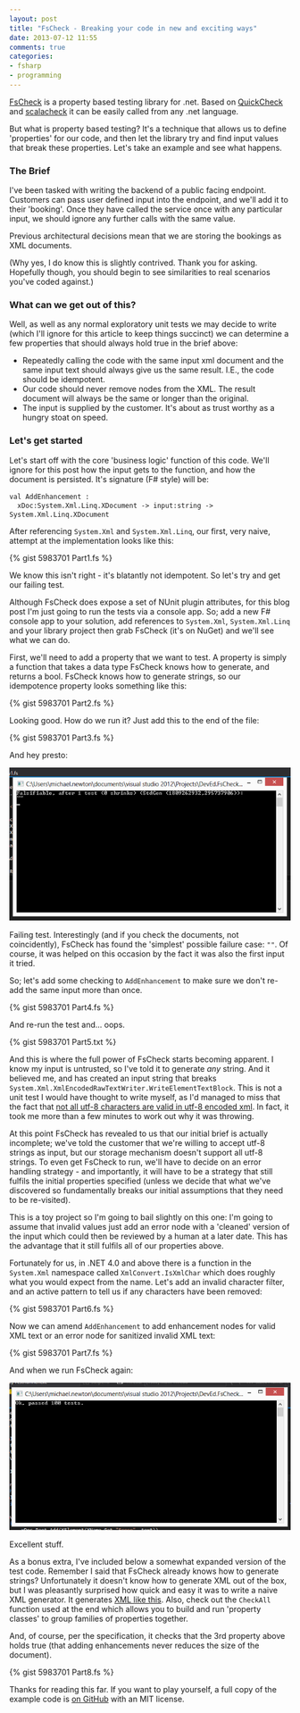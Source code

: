 ```yaml
---
layout: post
title: "FsCheck - Breaking your code in new and exciting ways"
date: 2013-07-12 11:55
comments: true
categories:
- fsharp
- programming
---
```

[FsCheck](https://github.com/fsharp/FsCheck) is a property based testing library for .net. Based on [QuickCheck](http://book.realworldhaskell.org/read/testing-and-quality-assurance.html) and [scalacheck](https://github.com/rickynils/scalacheck) it can be easily called from any .net language.

But what is property based testing? It's a technique that allows us to define 'properties' for our code, and then let the library try and find input values that break these properties. Let's take an example and see what happens.

### The Brief

I've been tasked with writing the backend of a public facing endpoint. Customers can pass user defined input into the endpoint, and we'll add it to their 'booking'. Once they have called the service once with any particular input, we should ignore any further calls with the same value.

Previous architectural decisions mean that we are storing the bookings as XML documents.

(Why yes, I do know this is slightly contrived. Thank you for asking. Hopefully though, you should begin to see similarities to real scenarios you've coded against.)

### What can we get out of this?

Well, as well as any normal exploratory unit tests we may decide to write (which I'll ignore for this article to keep things succinct) we can determine a few properties that should always hold true in the brief above:

* Repeatedly calling the code with the same input xml document and the same input text should always give us the same result. I.E., the code should be idempotent.
* Our code should never remove nodes from the XML. The result document will always be the same or longer than the original.
* The input is supplied by the customer. It's about as trust worthy as a hungry stoat on speed.

### Let's get started

Let's start off with the core 'business logic' function of this code. We'll ignore for this post how the input gets to the function, and how the document is persisted. It's signature (F# style) will be:

    val AddEnhancement :
      xDoc:System.Xml.Linq.XDocument -> input:string -> System.Xml.Linq.XDocument

After referencing `System.Xml` and `System.Xml.Linq`, our first, very naive, attempt at the implementation looks like this:

{% gist 5983701 Part1.fs %}

We know this isn't right - it's blatantly not idempotent. So let's try and get our failing test.

Although FsCheck does expose a set of NUnit plugin attributes, for this blog post I'm just going to run the tests via a console app. So; add a new F# console app to your solution, add references to `System.Xml`, `System.Xml.Linq` and your library project then grab FsCheck (it's on NuGet) and we'll see what we can do.

First, we'll need to add a property that we want to test. A property is simply a function that takes a data type FsCheck knows how to generate, and returns a bool. FsCheck knows how to generate strings, so our idempotence property looks something like this:

{% gist 5983701 Part2.fs %}

Looking good. How do we run it? Just add this to the end of the file:

{% gist 5983701 Part3.fs %}

And hey presto:

!["" broke my code :(](/images/FsCheck1.png)

Failing test. Interestingly (and if you check the documents, not coincidently), FsCheck has found the 'simplest' possible failure case: `""`. Of course, it was helped on this occasion by the fact it was also the first input it tried.

So; let's add some checking to `AddEnhancement` to make sure we don't re-add the same input more than once.

{% gist 5983701 Part4.fs %}

And re-run the test and... oops.

{% gist 5983701 Part5.txt %}

And this is where the full power of FsCheck starts becoming apparent. I know my input is untrusted, so I've told it to generate *any* string. And it believed me, and has created an input string that breaks `System.Xml.XmlEncodedRawTextWriter.WriteElementTextBlock`. This is not a unit test I would have thought to write myself, as I'd managed to miss that the fact that [not all utf-8 characters are valid in utf-8 encoded xml](http://blog.mark-mclaren.info/2007/02/invalid-xml-characters-when-valid-utf8_5873.html). In fact, it took me more than a few minutes to work out why it was throwing.

At this point FsCheck has revealed to us that our initial brief is actually incomplete; we've told the customer that we're willing to accept utf-8 strings as input, but our storage mechanism doesn't support all utf-8 strings. To even get FsCheck to run, we'll have to decide on an error handling strategy - and importantly, it will have to be a strategy that still fulfils the initial properties specified (unless we decide that what we've discovered so fundamentally breaks our initial assumptions that they need to be re-visited).

This is a toy project so I'm going to bail slightly on this one: I'm going to assume that invalid values just add an error node with a 'cleaned' version of the input which could then be reviewed by a human at a later date. This has the advantage that it still fulfils all of our properties above.

Fortunately for us, in .NET 4.0 and above there is a function in the `System.Xml` namespace called `XmlConvert.IsXmlChar` which does roughly what you would expect from the name. Let's add an invalid character filter, and an active pattern to tell us if any characters have been removed:

{% gist 5983701 Part6.fs %}

Now we can amend `AddEnhancement` to add enhancement nodes for valid XML text or an error node for sanitized invalid XML text:

{% gist 5983701 Part7.fs %}

And when we run FsCheck again:

![Hurrah!](/images/FsCheck2.png)

Excellent stuff.

As a bonus extra, I've included below a somewhat expanded version of the test code. Remember I said that FsCheck already knows how to generate strings? Unfortunately it doesn't know how to generate XML out of the box, but I was pleasantly surprised how quick and easy it was to write a naive XML generator. It generates [XML like this](https://gist.github.com/mavnn/5976004#file-example-xml). Also, check out the `CheckAll` function used at the end which allows you to build and run 'property classes' to group families of properties together.

And, of course, per the specification, it checks that the 3rd property above holds true (that adding enhancements never reduces the size of the document).

{% gist 5983701 Part8.fs %}

Thanks for reading this far. If you want to play yourself, a full copy of the example code is [on GitHub](https://github.com/mavnn/DevEd.FsCheck) with an MIT license.